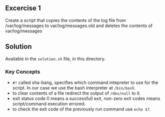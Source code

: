 ## Excercise 1
Create a script that copies the contents of the log file from /var/log/messages to var/log/messages.old and deletes the contents of var/log/messages

## Solution
Available in the `solution.sh` file, in this directory.

### Key Concepts
- `#!` called sha-bang, specifies which command intepreter to use for the script. In our case we use the bash interpreter at `/bin/bash`.
- to clear contents of a file redirect the output of `/dev/null` to it.
- exit status code 0 means a successfull exit, non-zero exit codes means script/command execution errored.
- to check the exit code of the previously run command use `echo $?`.